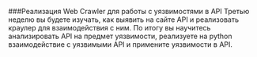 ###Реализация Web Crawler для работы с уязвимостями в API
Третью неделю вы будете изучать, как выявить на сайте API и реализовать краулер для взаимодействия с ним. По итогу вы научитесь анализировать API на предмет уязвимости, реализуете на python взаимодействие с уязвимыми API и примените уязвимости в API.